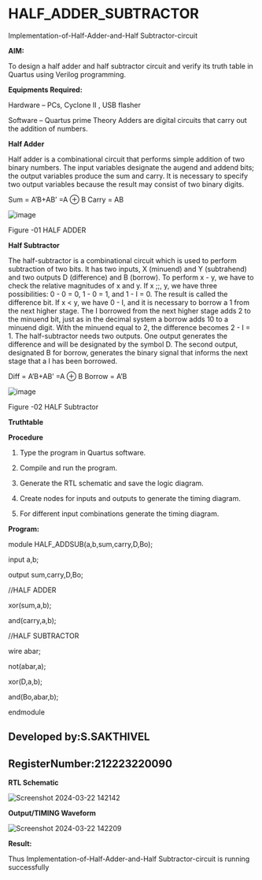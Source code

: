 # HALF_ADDER_SUBTRACTOR

Implementation-of-Half-Adder-and-Half Subtractor-circuit

**AIM:**

To design a half adder and half subtractor circuit and verify its truth table in Quartus using Verilog programming.

**Equipments Required:**

Hardware – PCs, Cyclone II , USB flasher 

Software – Quartus prime Theory Adders are digital circuits that carry out the addition of numbers.

**Half Adder**

Half adder is a combinational circuit that performs simple addition of two binary numbers. The input variables designate the augend and addend bits; the output variables produce the sum and carry. It is necessary to specify two output variables because the result may consist of two binary digits.

Sum = A’B+AB’ =A ⊕ B Carry = AB

![image](https://github.com/naavaneetha/HALF_ADDER_SUBTRACTOR/assets/154305477/bd4a0b2c-cdbc-4184-ab08-81578f121e1f)

Figure -01 HALF ADDER

**Half Subtractor**

The half-subtractor is a combinational circuit which is used to perform subtraction of two bits. It has two inputs, X (minuend) and Y (subtrahend) and two outputs D (difference) and B (borrow). To perform x - y, we have to check the relative magnitudes of x and y. If x ;;, y, we have three possibilities: 0 - 0 = 0, 1 - 0 = 1, and 1 - I = 0. The result is called the difference bit. If x < y, we have 0 - I, and it is necessary to borrow a 1 from the next higher stage. The I borrowed from the next higher stage adds 2 to the minuend bit, just as in the decimal system a borrow adds 10 to a minuend digit. With the minuend equal to 2, the difference becomes 2 - I = 1. The half-subtractor needs two outputs. One output generates the difference and will be designated by the symbol D. The second output, designated B for borrow, generates the binary signal that informs the next stage that a I has been borrowed. 

Diff = A’B+AB’ =A ⊕ B
Borrow = A’B

 ![image](https://github.com/naavaneetha/HALF_ADDER_SUBTRACTOR/assets/154305477/d76b099c-513f-4e7c-843a-e2fd028a531a)

Figure -02 HALF Subtractor

**Truthtable**

**Procedure**

1.	Type the program in Quartus software.

2.	Compile and run the program.

3.	Generate the RTL schematic and save the logic diagram.

4.	Create nodes for inputs and outputs to generate the timing diagram.

5.	For different input combinations generate the timing diagram.


**Program:**

module HALF_ADDSUB(a,b,sum,carry,D,Bo);

input a,b;

output sum,carry,D,Bo;

//HALF ADDER

xor(sum,a,b);

and(carry,a,b);

//HALF SUBTRACTOR

wire abar;

not(abar,a);

xor(D,a,b);

and(Bo,abar,b);

endmodule

## Developed by:S.SAKTHIVEL
## RegisterNumber:212223220090



**RTL Schematic**

![Screenshot 2024-03-22 142142](https://github.com/sakthivel2006-001/HALF_ADDER_SUBTRACTOR/assets/151398732/ff755659-bd45-4d89-8d4a-3e3f177a0298)


**Output/TIMING Waveform**

![Screenshot 2024-03-22 142209](https://github.com/sakthivel2006-001/HALF_ADDER_SUBTRACTOR/assets/151398732/9dfa4ef1-d190-4021-8dfe-17695867bb54)


**Result:**


Thus Implementation-of-Half-Adder-and-Half Subtractor-circuit is running successfully
